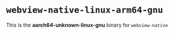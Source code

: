 # `webview-native-linux-arm64-gnu`

This is the **aarch64-unknown-linux-gnu** binary for `webview-native`
